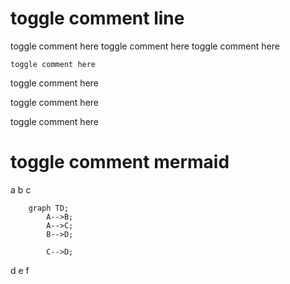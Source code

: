 # toggle comment line
toggle comment here
    toggle comment here
        toggle comment here

    toggle comment here
toggle comment here

<!-- toggle comment here -->
toggle comment here
<!-- toggle comment here -->
toggle comment here

# toggle comment mermaid
a
b
c
```mermaid
    graph TD;
        A-->B;
        A-->C;
        B-->D;

        C-->D;
```
d
e
f

